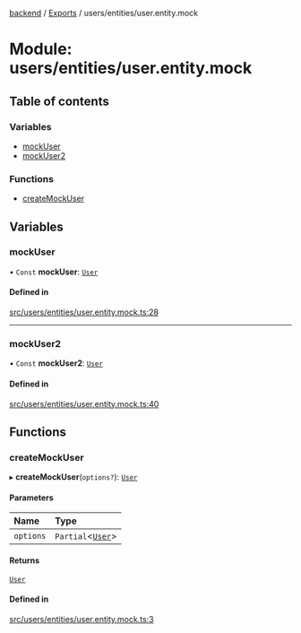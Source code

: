 [backend](../README.md) / [Exports](../modules.md) / users/entities/user.entity.mock

# Module: users/entities/user.entity.mock

## Table of contents

### Variables

- [mockUser](users_entities_user_entity_mock.md#mockuser)
- [mockUser2](users_entities_user_entity_mock.md#mockuser2)

### Functions

- [createMockUser](users_entities_user_entity_mock.md#createmockuser)

## Variables

### mockUser

• `Const` **mockUser**: [`User`](../classes/users_entities_user_entity.User.md)

#### Defined in

[src/users/entities/user.entity.mock.ts:28](https://github.com/GQDeltex/ft_transcendence/blob/main/backend/src/users/entities/user.entity.mock.ts#L28)

___

### mockUser2

• `Const` **mockUser2**: [`User`](../classes/users_entities_user_entity.User.md)

#### Defined in

[src/users/entities/user.entity.mock.ts:40](https://github.com/GQDeltex/ft_transcendence/blob/main/backend/src/users/entities/user.entity.mock.ts#L40)

## Functions

### createMockUser

▸ **createMockUser**(`options?`): [`User`](../classes/users_entities_user_entity.User.md)

#### Parameters

| Name | Type |
| :------ | :------ |
| `options` | `Partial`<[`User`](../classes/users_entities_user_entity.User.md)\> |

#### Returns

[`User`](../classes/users_entities_user_entity.User.md)

#### Defined in

[src/users/entities/user.entity.mock.ts:3](https://github.com/GQDeltex/ft_transcendence/blob/main/backend/src/users/entities/user.entity.mock.ts#L3)

